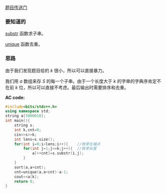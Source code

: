 [题目传送门](https://www.luogu.com.cn/problem/AT_arc097_a)
### 要知道的
[substr](https://blog.csdn.net/azw66666/article/details/121302568) 函数求子串。

[unique](https://www.cnblogs.com/wangkundentisy/p/9033782.html) 函数去重。
### 思路
由于我们发现题目给的 $k$ 很小，所以可以直接暴力。

我们用 $a$ 数组来存 $S$ 的每一个子串。由于一个长度大于 $k$ 的字串的字典序肯定不在前 $k$ 位，所以可以直接不考虑。最后输出时需要排序和去重。

**AC code:**
```cpp
#include<bits/stdc++.h>
using namespace std;
string a[5000010];
int main(){
	string s;
	int k,cnt=0;
	cin>>s>>k;
	int lens=s.size();
	for(int i=0;i<lens;i++){	//枚举左端点
		for(int j=1;j<=k;j++){	//枚举长度
			a[++cnt]=s.substr(i,j);
		}
	}
	sort(a,a+cnt);
	cnt=unique(a,a+cnt)-a-1;
	cout<<a[k];
	return 0;
}
```
